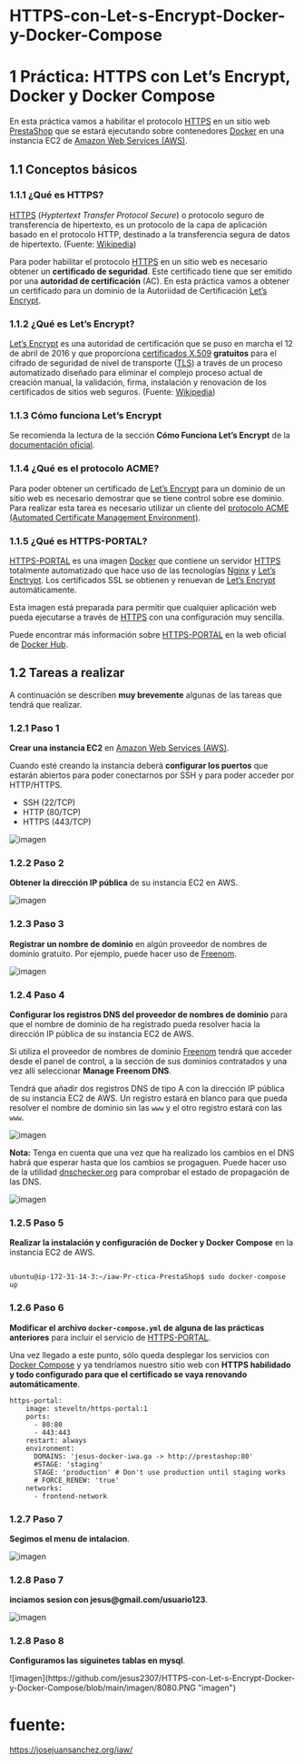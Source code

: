 # HTTPS-con-Let-s-Encrypt-Docker-y-Docker-Compose
<h1 id="práctica-https-con-lets-encrypt-docker-y-docker-compose"><span class="header-section-number">1</span> Práctica: HTTPS con Let’s Encrypt, Docker y Docker Compose</h1>
<p>En esta práctica vamos a habilitar el protocolo <a href="https://es.wikipedia.org/wiki/Protocolo_seguro_de_transferencia_de_hipertexto">HTTPS</a> en un sitio web <a href="https://wordpress.org">PrestaShop</a> que se estará ejecutando sobre contenedores <a href="https://www.docker.com">Docker</a> en una instancia EC2 de <a href="https://aws.amazon.com/es/ec2/">Amazon Web Services (AWS)</a>.</p>
<h2 id="conceptos-básicos"><span class="header-section-number">1.1</span> Conceptos básicos</h2>
<h3 id="qué-es-https"><span class="header-section-number">1.1.1</span> ¿Qué es HTTPS?</h3>
<p><a href="https://es.wikipedia.org/wiki/Protocolo_seguro_de_transferencia_de_hipertexto">HTTPS</a> (<em>Hyptertext Transfer Protocol Secure</em>) o protocolo seguro de transferencia de hipertexto, es un protocolo de la capa de aplicación basado en el protocolo HTTP, destinado a la transferencia segura de datos de hipertexto. (Fuente: <a href="https://es.wikipedia.org/wiki/Protocolo_seguro_de_transferencia_de_hipertexto">Wikipedia</a>)</p>
<p>Para poder habilitar el protocolo <a href="https://es.wikipedia.org/wiki/Protocolo_seguro_de_transferencia_de_hipertexto">HTTPS</a> en un sitio web es necesario obtener un <strong>certificado de seguridad</strong>. Este certificado tiene que ser emitido por una <strong>autoridad de certificación</strong> (AC). En esta práctica vamos a obtener un certificado para un dominio de la Autoriidad de Certificación <a href="https://letsencrypt.org">Let’s Encrypt</a>.</p>
<h3 id="qué-es-lets-encrypt"><span class="header-section-number">1.1.2</span> ¿Qué es Let’s Encrypt?</h3>
<p><a href="https://letsencrypt.org">Let’s Encrypt</a>​ es una autoridad de certificación que se puso en marcha el 12 de abril de 2016 y que proporciona <a href="https://es.wikipedia.org/wiki/X.509">certificados X.509</a> <strong>gratuitos</strong> para el cifrado de seguridad de nivel de transporte (<a href="https://es.wikipedia.org/wiki/Seguridad_de_la_capa_de_transporte">TLS</a>) a través de un proceso automatizado diseñado para eliminar el complejo proceso actual de creación manual, la validación, firma, instalación y renovación de los certificados de sitios web seguros. (Fuente: <a href="https://es.wikipedia.org/wiki/Let%27s_Encrypt">Wikipedia</a>)</p>
<h3 id="cómo-funciona-lets-encrypt"><span class="header-section-number">1.1.3</span> Cómo funciona Let’s Encrypt</h3>
<p>Se recomienda la lectura de la sección <strong>Cómo Funciona Let’s Encrypt</strong> de la <a href="https://letsencrypt.org/es/how-it-works/">documentación oficial</a>.</p>
<h3 id="qué-es-el-protocolo-acme"><span class="header-section-number">1.1.4</span> ¿Qué es el protocolo ACME?</h3>
<p>Para poder obtener un certificado de <a href="https://letsencrypt.org">Let’s Encrypt</a> para un dominio de un sitio web es necesario demostrar que se tiene control sobre ese dominio. Para realizar esta tarea es necesario utilizar un cliente del <a href="https://en.wikipedia.org/wiki/Automated_Certificate_Management_Environment">protocolo ACME (Automated Certificate Management Environment)</a>.</p>
<h3 id="qué-es-https-portal"><span class="header-section-number">1.1.5</span> ¿Qué es HTTPS-PORTAL?</h3>
<p><a href="https://hub.docker.com/r/steveltn/https-portal/">HTTPS-PORTAL</a> es una imagen <a href="https://www.docker.com">Docker</a> que contiene un servidor <a href="https://es.wikipedia.org/wiki/Protocolo_seguro_de_transferencia_de_hipertexto">HTTPS</a> totalmente automatizado que hace uso de las tecnologías <a href="https://nginx.org/en/">Nginx</a> y <a href="https://letsencrypt.org">Let’s Enctrypt</a>. Los certificados SSL se obtienen y renuevan de <a href="https://letsencrypt.org">Let’s Encrypt</a> automáticamente.</p>
<p>Esta imagen está preparada para permitir que cualquier aplicación web pueda ejecutarse a través de <a href="https://es.wikipedia.org/wiki/Protocolo_seguro_de_transferencia_de_hipertexto">HTTPS</a> con una configuración muy sencilla.</p>
<p>Puede encontrar más información sobre <a href="https://hub.docker.com/r/steveltn/https-portal/">HTTPS-PORTAL</a> en la web oficial de <a href="https://hub.docker.com/r/steveltn/https-portal/">Docker Hub</a>.</p>

<h2 id="tareas-a-realizar"><span class="header-section-number">1.2</span> Tareas a realizar</h2>
<p>A continuación se describen <strong>muy brevemente</strong> algunas de las tareas que tendrá que realizar.</p>
<h3 id="paso-1"><span class="header-section-number">1.2.1</span> Paso 1</h3>
<p><strong>Crear una instancia EC2</strong> en <a href="https://wordpress.org">Amazon Web Services (AWS)</a>.</p>
<p>Cuando esté creando la instancia deberá <strong>configurar los puertos</strong> que estarán abiertos para poder conectarnos por SSH y para poder acceder por HTTP/HTTPS.</p>
<ul>
<li>SSH (22/TCP)</li>
<li>HTTP (80/TCP)</li>
<li>HTTPS (443/TCP)</li>
</ul>

![imagen](https://github.com/jesus2307/HTTPS-con-Let-s-Encrypt-Docker-y-Docker-Compose/blob/main/imagen/Captura1.PNG "imagen")

<h3 id="paso-2"><span class="header-section-number">1.2.2</span> Paso 2</h3>
<p><strong>Obtener la dirección IP pública</strong> de su instancia EC2 en AWS.</p>

![imagen](https://github.com/jesus2307/HTTPS-con-Let-s-Encrypt-Docker-y-Docker-Compose/blob/main/imagen/Captura2.PNG "imagen")

<h3 id="paso-3"><span class="header-section-number">1.2.3</span> Paso 3</h3>
<p><strong>Registrar un nombre de dominio</strong> en algún proveedor de nombres de dominio gratuito. Por ejemplo, puede hacer uso de <a href="http://www.freenom.com/">Freenom</a>.</p>

![imagen](https://github.com/jesus2307/HTTPS-con-Let-s-Encrypt-Docker-y-Docker-Compose/blob/main/imagen/Captura3.PNG "imagen")

<h3 id="paso-4"><span class="header-section-number">1.2.4</span> Paso 4</h3>
<p><strong>Configurar los registros DNS del proveedor de nombres de dominio</strong> para que el nombre de dominio de ha registrado pueda resolver hacia la dirección IP pública de su instancia EC2 de AWS.</p>
<p>Si utiliza el proveedor de nombres de dominio <a href="http://www.freenom.com/">Freenom</a> tendrá que acceder desde el panel de control, a la sección de sus dominios contratados y una vez allí seleccionar <strong>Manage Freenom DNS</strong>.</p>
<p>Tendrá que añadir dos registros DNS de tipo A con la dirección IP pública de su instancia EC2 de AWS. Un registro estará en blanco para que pueda resolver el nombre de dominio sin las <code>www</code> y el otro registro estará con las <code>www</code>.</p>


![imagen](https://github.com/jesus2307/HTTPS-con-Let-s-Encrypt-Docker-y-Docker-Compose/blob/main/imagen/Captura4.PNG "imagen")


<p><strong>Nota:</strong> Tenga en cuenta que una vez que ha realizado los cambios en el DNS habrá que esperar hasta que los cambios se progaguen. Puede hacer uso de la utilidad <a href="https://dnschecker.org/">dnschecker.org</a> para comprobar el estado de propagación de las DNS.</p>

![imagen](https://github.com/jesus2307/HTTPS-con-Let-s-Encrypt-Docker-y-Docker-Compose/blob/main/imagen/Captura5.PNG "imagen")

<h3 id="paso-5"><span class="header-section-number">1.2.5</span> Paso 5</h3>
<p><strong>Realizar la instalación y configuración de Docker y Docker Compose</strong> en la instancia EC2 de AWS.</p>

```

ubuntu@ip-172-31-14-3:~/iaw-Pr-ctica-PrestaShop$ sudo docker-compose up

```

<h3 id="paso-6"><span class="header-section-number">1.2.6</span> Paso 6</h3>
<p><strong>Modificar el archivo <code>docker-compose.yml</code> de alguna de las prácticas anteriores</strong> para incluir el servicio de <a href="https://hub.docker.com/r/steveltn/https-portal/">HTTPS-PORTAL</a>.</p>
<p>Una vez llegado a este punto, sólo queda desplegar los servicios con <a href="https://docs.docker.com/compose/">Docker Compose</a> y ya tendríamos nuestro sitio web con <strong>HTTPS habilidado y todo configurado para que el certificado se vaya renovando automáticamente</strong>.</p>

```
https-portal:
    image: steveltn/https-portal:1
    ports:
      - 80:80
      - 443:443
    restart: always
    environment:
      DOMAINS: 'jesus-docker-iwa.ga -> http://prestashop:80'
      #STAGE: 'staging'
      STAGE: 'production' # Don't use production until staging works
      # FORCE_RENEW: 'true'
    networks: 
      - frontend-network
 ```
      
      
      
      
<h3 id="paso-6"><span class="header-section-number">1.2.7</span> Paso 7</h3>
<p><strong>Segimos el menu de intalacion</strong>.</p>

![imagen](https://github.com/jesus2307/HTTPS-con-Let-s-Encrypt-Docker-y-Docker-Compose/blob/main/imagen/Captura7.PNG "imagen")

<h3 id="paso-6"><span class="header-section-number">1.2.8</span> Paso 7</h3>
<p><strong>inciamos sesion con jesus@gmail.com/usuario123</strong>.</p>

![imagen](https://github.com/jesus2307/HTTPS-con-Let-s-Encrypt-Docker-y-Docker-Compose/blob/main/imagen/Captura8.PNG "imagen")
<h3 id="paso-6"><span class="header-section-number">1.2.8</span> Paso 8</h3>
<p><strong>Configuramos las siguinetes tablas en mysql</strong>.</p>
![imagen](https://github.com/jesus2307/HTTPS-con-Let-s-Encrypt-Docker-y-Docker-Compose/blob/main/imagen/8080.PNG "imagen")

# fuente:
https://josejuansanchez.org/iaw/
